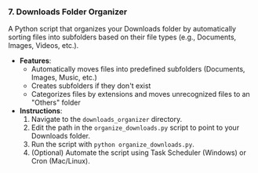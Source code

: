 ### 7. **Downloads Folder Organizer**
A Python script that organizes your Downloads folder by automatically sorting files into subfolders based on their file types (e.g., Documents, Images, Videos, etc.).

- **Features**:
  - Automatically moves files into predefined subfolders (Documents, Images, Music, etc.)
  - Creates subfolders if they don't exist
  - Categorizes files by extensions and moves unrecognized files to an "Others" folder
- **Instructions**:
  1. Navigate to the `downloads_organizer` directory.
  2. Edit the path in the `organize_downloads.py` script to point to your Downloads folder.
  3. Run the script with `python organize_downloads.py`.
  4. (Optional) Automate the script using Task Scheduler (Windows) or Cron (Mac/Linux).